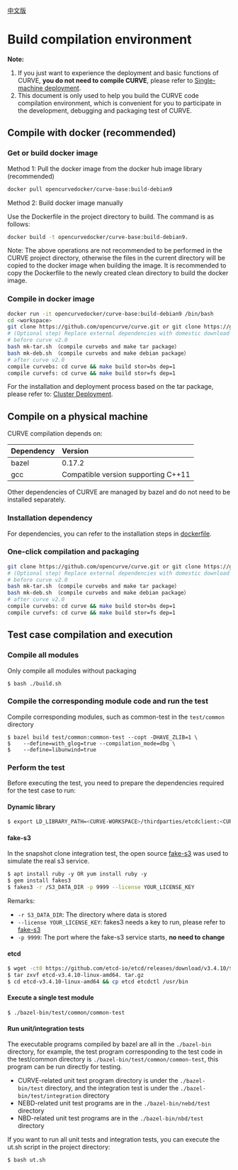 [中文版](../cn/build_and_run.md)

# Build compilation environment

**Note:**
1. If you just want to experience the deployment and basic functions of CURVE, **you do not need to compile CURVE**, please refer to [Single-machine deployment](deploy_en.md).
2. This document is only used to help you build the CURVE code compilation environment, which is convenient for you to participate in the development, debugging and packaging test of CURVE.

## Compile with docker (recommended)

### Get or build docker image

Method 1: Pull the docker image from the docker hub image library (recommended)

```bash
docker pull opencurvedocker/curve-base:build-debian9
```

Method 2: Build docker image manually

Use the Dockerfile in the project directory to build. The command is as follows:

```bash
docker build -t opencurvedocker/curve-base:build-debian9.
```

Note: The above operations are not recommended to be performed in the CURVE project directory, otherwise the files in the current directory will be copied to the docker image when building the image. It is recommended to copy the Dockerfile to the newly created clean directory to build the docker image.

### Compile in docker image

```bash
docker run -it opencurvedocker/curve-base:build-debian9 /bin/bash
cd <workspace>
git clone https://github.com/opencurve/curve.git or git clone https://gitee.com/mirrors/curve.git
# (Optional step) Replace external dependencies with domestic download points or mirror warehouses, which can speed up compilation： bash replace-curve-repo.sh
# before curve v2.0
bash mk-tar.sh （compile curvebs and make tar package）
bash mk-deb.sh （compile curvebs and make debian package）
# after curve v2.0
compile curvebs: cd curve && make build stor=bs dep=1
compile curvefs: cd curve && make build stor=fs dep=1
```

For the installation and deployment process based on the tar package, please refer to: [Cluster Deployment](deploy_en.md).

## Compile on a physical machine

CURVE compilation depends on:

| Dependency | Version |
|:-- |:-- |
| bazel | 0.17.2 |
| gcc   | Compatible version supporting C++11 |

Other dependencies of CURVE are managed by bazel and do not need to be installed separately.

### Installation dependency

For dependencies, you can refer to the installation steps in [dockerfile](../../docker/debian9/compile/Dockerfile).

### One-click compilation and packaging
```bash
git clone https://github.com/opencurve/curve.git or git clone https://gitee.com/mirrors/curve.git
# (Optional step) Replace external dependencies with domestic download points or mirror warehouses, which can speed up compilation： bash replace-curve-repo.sh
# before curve v2.0
bash mk-tar.sh （compile curvebs and make tar package）
bash mk-deb.sh （compile curvebs and make debian package）
# after curve v2.0
compile curvebs: cd curve && make build stor=bs dep=1
compile curvefs: cd curve && make build stor=fs dep=1
```

## Test case compilation and execution

### Compile all modules

Only compile all modules without packaging

```
$ bash ./build.sh
```

### Compile the corresponding module code and run the test

Compile corresponding modules, such as common-test in the `test/common` directory

```
$ bazel build test/common:common-test --copt -DHAVE_ZLIB=1 \
$    --define=with_glog=true --compilation_mode=dbg \
$    --define=libunwind=true
```

### Perform the test

Before executing the test, you need to prepare the dependencies required for the test case to run:

#### Dynamic library

```bash
$ export LD_LIBRARY_PATH=<CURVE-WORKSPACE>/thirdparties/etcdclient:<CURVE-WORKSPACE>/thirdparties/aws-sdk/usr/lib:/usr/local/lib:${LD_LIBRARY_PATH}
```

#### fake-s3

In the snapshot clone integration test, the open source [fake-s3](https://github.com/jubos/fake-s3) was used to simulate the real s3 service.

```bash
$ apt install ruby ​​-y OR yum install ruby ​​-y
$ gem install fakes3
$ fakes3 -r /S3_DATA_DIR -p 9999 --license YOUR_LICENSE_KEY
```

Remarks:

- `-r S3_DATA_DIR`: The directory where data is stored
- `--license YOUR_LICENSE_KEY`: fakes3 needs a key to run, please refer to [fake-s3](https://github.com/jubos/fake-s3)
- `-p 9999`: The port where the fake-s3 service starts, **no need to change**

#### etcd

```bash
$ wget -ct0 https://github.com/etcd-io/etcd/releases/download/v3.4.10/$ etcd-v3.4.10-linux-amd64.tar.gz
$ tar zxvf etcd-v3.4.10-linux-amd64. tar.gz
$ cd etcd-v3.4.10-linux-amd64 && cp etcd etcdctl /usr/bin
```

#### Execute a single test module

```
$ ./bazel-bin/test/common/common-test
```

#### Run unit/integration tests

The executable programs compiled by bazel are all in the `./bazel-bin` directory, for example, the test program corresponding to the test code in the test/common directory is `./bazel-bin/test/common/common-test`, this program can be run directly for testing.
- CURVE-related unit test program directory is under the `./bazel-bin/test` directory, and the integration test is under the `./bazel-bin/test/integration` directory
- NEBD-related unit test programs are in the `./bazel-bin/nebd/test` directory
- NBD-related unit test programs are in the `./bazel-bin/nbd/test` directory

If you want to run all unit tests and integration tests, you can execute the ut.sh script in the project directory:

```bash
$ bash ut.sh
```
